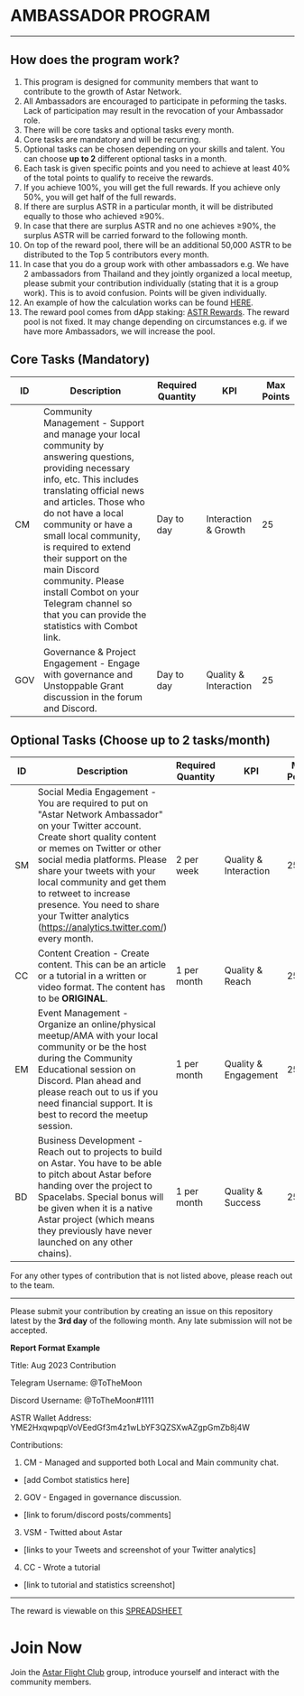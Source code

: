 # AMBASSADOR PROGRAM

---
## How does the program work?
1. This program is designed for community members that want to contribute to the growth of Astar Network.
2. All Ambassadors are encouraged to participate in peforming the tasks. Lack of participation may result in the revocation of your Ambassador role.
3. There will be core tasks and optional tasks every month.
4. Core tasks are mandatory and will be recurring.
5. Optional tasks can be chosen depending on your skills and talent. You can choose **up to 2** different optional tasks in a month.
6. Each task is given specific points and you need to achieve at least 40% of the total points to qualify to receive the rewards.
7. If you achieve 100%, you will get the full rewards. If you achieve only 50%, you will get half of the full rewards.
8. If there are surplus ASTR in a particular month, it will be distributed equally to those who achieved ≥90%.
9. In case that there are surplus ASTR and no one achieves ≥90%, the surplus ASTR will be carried forward to the following month.
10. On top of the reward pool, there will be an additional 50,000 ASTR to be distributed to the Top 5 contributors every month. 
11. In case that you do a group work with other ambassadors e.g. We have 2 ambassadors from Thailand and they jointly organized a local meetup, please submit your contribution individually (stating that it is a group work). This is to avoid confusion. Points will be given individually.
12. An example of how the calculation works can be found [HERE](https://docs.google.com/document/d/1m4a1B77nuPh7dxcKk2kVyPVt1l185m4C/edit?usp=sharing&ouid=115923092849552143416&rtpof=true&sd=true).
13. The reward pool comes from dApp staking: [ASTR Rewards](https://astar.subscan.io/account/ZfEuzYHyfo5TZfAx9fsntdkx2W4gDFLPwUNeqSrJTpQJXDc). The reward pool is not fixed. It may change depending on circumstances e.g. if we have more Ambassadors, we will increase the pool.

## Core Tasks (Mandatory)
| ID | Description | Required Quantity | KPI | Max Points |
| --- | --- | --- | --- | --- |
| CM | Community Management - Support and manage your local community by answering questions, providing necessary info, etc. This includes translating official news and articles. Those who do not have a local community or have a small local community, is required to extend their support on the main Discord community. Please install Combot on your Telegram channel so that you can provide the statistics with Combot link. | Day to day | Interaction & Growth | 25 |
| GOV | Governance & Project Engagement - Engage with governance and Unstoppable Grant discussion in the forum and Discord. | Day to day | Quality & Interaction | 25 |

## Optional Tasks (Choose up to 2 tasks/month)
| ID | Description | Required Quantity | KPI | Max Points |
| --- | --- | --- | --- | --- |
| SM | Social Media Engagement - You are required to put on "Astar Network Ambassador" on your Twitter account. Create short quality content or memes on Twitter or other social media platforms. Please share your tweets with your local community and get them to retweet to increase presence. You need to share your Twitter analytics (https://analytics.twitter.com/) every month.  | 2 per week | Quality & Interaction | 25 |
| CC | Content Creation - Create content. This can be an article or a tutorial in a written or video format. The content has to be **ORIGINAL**. | 1 per month | Quality & Reach | 25 |  
| EM | Event Management - Organize an online/physical meetup/AMA with your local community or be the host during the Community Educational session on Discord. Plan ahead and please reach out to us if you need financial support. It is best to record the meetup session. | 1 per month | Quality & Engagement | 25 |
| BD | Business Development - Reach out to projects to build on Astar. You have to be able to pitch about Astar before handing over the project to Spacelabs. Special bonus will be given when it is a native Astar project (which means they previously have never launched on any other chains). | 1 per month | Quality  & Success | 25 | 

For any other types of contribution that is not listed above, please reach out to the team. 

---

Please submit your contribution by creating an issue on this repository latest by the **3rd day** of the following month. Any late submission will not be accepted.

**Report Format Example**

Title: Aug 2023 Contribution

Telegram Username: @ToTheMoon

Discord Username: @ToTheMoon#1111

ASTR Wallet Address: YME2HxqwpqpVoVEedGf3m4z1wLbYF3QZSXwAZgpGmZb8j4W

Contributions:
1. CM - Managed and supported both Local and Main community chat.
* [add Combot statistics here]

2. GOV - Engaged in governance discussion.
* [link to forum/discord posts/comments]

3. VSM - Twitted about Astar
* [links to your Tweets and screenshot of your Twitter analytics]

4. CC - Wrote a tutorial
* [link to tutorial and statistics screenshot]

---
The reward is viewable on this [SPREADSHEET](https://docs.google.com/spreadsheets/d/1PNAzXBPpj-iwT3-9agzb4zg9VVYs49JT/edit?usp=sharing&ouid=115923092849552143416&rtpof=true&sd=true)

# Join Now
Join the [Astar Flight Club](https://t.me/+O_vq1Vx2uc1mMTEx) group, introduce yourself and interact with the community members.

